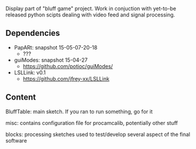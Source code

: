 
Display part of "bluff game" project. Work in conjuction with yet-to-be released python scipts dealing with video feed and signal processing.

## Dependencies

* PapARt: snapshot 15-05-07-20-18
    * ???
* guiModes: snapshot 15-04-27
    * https://github.com/potioc/guiModes/
* LSLLink: v0.1
    * https://github.com/jfrey-xx/LSLLink

## Content

BluffTable: main sketch. If you ran to run something, go for it

misc: contains configuration file for procamcalib, potentially other stuff

blocks: processing sketches used to test/develop several aspect of the final software
